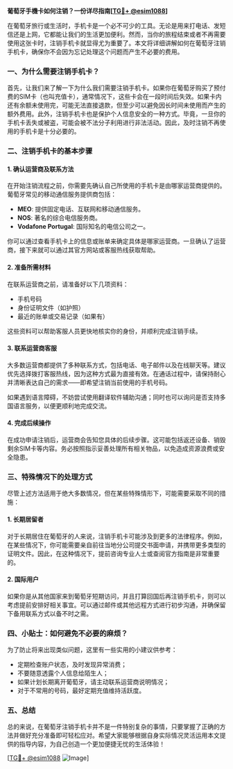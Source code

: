 **葡萄牙手機卡如何注销？一份详尽指南[[TG💪+ @esim1088](https://t.me/s/esim1088)]**

在葡萄牙旅行或生活时，手机卡是一个必不可少的工具。无论是用来打电话、发短信还是上网，它都能让我们的生活更加便利。然而，当你的旅程结束或者不再需要使用这张卡时，注销手机卡就显得尤为重要了。本文将详细讲解如何在葡萄牙注销手机卡，确保你不会因为忘记处理这个问题而产生不必要的费用。

### 一、为什么需要注销手机卡？

首先，让我们来了解一下为什么我们需要注销手机卡。如果你在葡萄牙购买了预付费的SIM卡（也叫充值卡），通常情况下，这些卡会在一段时间后失效。如果卡内还有余额未使用完，可能无法直接退款，但至少可以避免因长时间未使用而产生的额外费用。此外，注销手机卡也是保护个人信息安全的一种方式。毕竟，一旦你的手机卡丢失或被盗，可能会被不法分子利用进行非法活动。因此，及时注销不再使用的手机卡是十分必要的。

### 二、注销手机卡的基本步骤

#### 1. 确认运营商及联系方法

在开始注销流程之前，你需要先确认自己所使用的手机卡是由哪家运营商提供的。葡萄牙常见的移动通信服务提供商包括：

- **MEO**: 提供固定电话、互联网和移动通信服务。
- **NOS**: 著名的综合电信服务商。
- **Vodafone Portugal**: 国际知名的电信公司之一。

你可以通过查看手机卡上的信息或账单来确定具体是哪家运营商。一旦确认了运营商，接下来就可以通过其官方网站或客服热线获取帮助。

#### 2. 准备所需材料

在联系运营商之前，请准备好以下几项资料：
- 手机号码
- 身份证明文件（如护照）
- 最近的账单或交易记录（如果有）

这些资料可以帮助客服人员更快地核实你的身份，并顺利完成注销手续。

#### 3. 联系运营商客服

大多数运营商都提供了多种联系方式，包括电话、电子邮件以及在线聊天等。建议优先选择拨打客服热线，因为这种方式最为直接有效。在通话过程中，请保持耐心并清晰表达自己的需求——即希望注销当前使用的手机号码。

如果遇到语言障碍，不妨尝试使用翻译软件辅助沟通；同时也可以询问是否支持多国语言服务，以便更顺利地完成交流。

#### 4. 完成后续操作

在成功申请注销后，运营商会告知您具体的后续步骤。这可能包括返还设备、销毁剩余SIM卡等内容。务必按照指示妥善处理所有相关物品，以免造成资源浪费或安全隐患。

### 三、特殊情况下的处理方式

尽管上述方法适用于绝大多数情况，但在某些特殊情形下，可能需要采取不同的措施：

#### 1. 长期居留者

对于长期居住在葡萄牙的人来说，注销手机卡可能涉及到更多的法律程序。例如，在某些情况下，你可能需要亲自前往当地分公司提交书面申请，并携带更多类型的证明文件。因此，在这种情况下，提前咨询专业人士或查阅官方指南是非常重要的。

#### 2. 国际用户

如果你是从其他国家来到葡萄牙短期访问，并且打算回国后再注销手机卡，则可以考虑提前安排好相关事宜。可以通过邮件或其他远程方式进行初步沟通，并确保留下备用联系方式以备不时之需。

### 四、小贴士：如何避免不必要的麻烦？

为了防止将来出现类似问题，这里有一些实用的小建议供参考：

- 定期检查账户状态，及时发现异常消费；
- 不要随意透露个人信息给陌生人；
- 如果计划长期离开葡萄牙，请主动联系运营商说明情况；
- 对于不常用的号码，最好定期充值维持活跃度。

### 五、总结

总的来说，在葡萄牙注销手机卡并不是一件特别复杂的事情，只要掌握了正确的方法并做好充分准备即可轻松应对。希望大家能够根据自身实际情况灵活运用本文提供的指导内容，为自己创造一个更加便捷无忧的生活体验！

[[TG💪+ @esim1088](https://t.me/s/esim1088) ![Image](https://i.postimg.cc/4NQfJmqS/Snipaste-2025-05-13-00-14-12.png)]